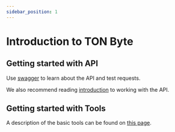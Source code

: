 ```yaml
---
sidebar_position: 1
---
```


# Introduction to TON Byte


## Getting started with API

Use [swagger](https://tonbyte.com/swagger/) to learn about the API and test requests.

We also recommend reading [introduction](/docs/API/getting-started) to working with the API.

## Getting started with Tools

A description of the basic tools can be found on [this page](/docs/Tools/getting-started).
